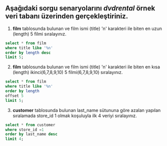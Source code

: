 
## Aşağıdaki sorgu senaryolarını ***dvdrental*** örnek veri tabanı üzerinden gerçekleştiriniz.

1) **film** tablosunda bulunan ve film ismi (title) 'n' karakteri ile biten en uzun (length) 5 filmi sıralayınız.

```sql
select * from film
where title like '%n'
order by length desc
limit 5;
 ```

2) **film** tablosunda bulunan ve film ismi (title) 'n' karakteri ile biten en kısa (length) ikinci(6,7,8,9,10) 5 filmi(6,7,8,9,10) sıralayınız.

```sql 
select * from film
where title like '%n'
order by length 
offset 5
limit 5;
```

3) **customer** tablosunda bulunan last_name sütununa göre azalan yapılan sıralamada store_id 1 olmak koşuluyla ilk 4 veriyi sıralayınız.

```sql 
select * from customer
where store_id =1
order by last_name desc
limit 4;
```
